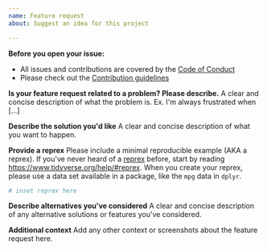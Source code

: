 ```yaml
---
name: Feature request
about: Suggest an idea for this project

---
```


**Before you open your issue:**
* All issues and contributions are covered by the [Code of Conduct](/.github/CODE_OF_CONDUCT.md)
* Please check out the [Contribution guidelines](/.github/CONTRIBUTING.md)

**Is your feature request related to a problem? Please describe.**
A clear and concise description of what the problem is. Ex. I'm always frustrated when [...]

**Describe the solution you'd like**
A clear and concise description of what you want to happen.

**Provide a reprex**
Please include a minimal reproducible example (AKA a reprex). If you've never
heard of a [reprex](http://reprex.tidyverse.org/) before, start by reading
<https://www.tidyverse.org/help/#reprex>. When you create your reprex, please use a data set available in a package, like the `mpg` data in `dplyr`.

```r
# inset reprex here
```

**Describe alternatives you've considered**
A clear and concise description of any alternative solutions or features you've considered.

**Additional context**
Add any other context or screenshots about the feature request here.
